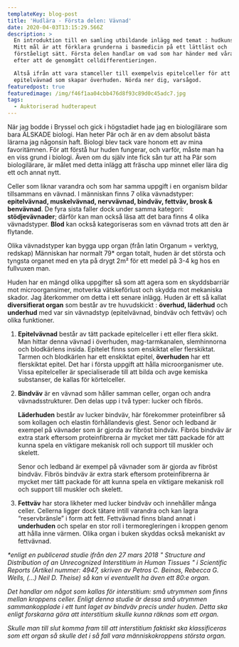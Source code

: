 ```yaml
---
templateKey: blog-post
title: 'Hudlära - Första delen: Vävnad'
date: 2020-04-03T13:15:29.566Z
description: >
  En introduktion till en samling utbildande inlägg med temat : hudkunskap !
  Mitt mål är att förklara grunderna i basmedicin på ett lättläst och
  förståeligt sätt. Första delen handlar om vad som har händer med våra celler
  efter att de genomgått celldifferentieringen. 

  Altså ifrån att vara stamceller till exempelvis epitelceller för att bilda
  epitelvävnad som skapar överhuden. Nörda ner dig, varsågod.
featuredpost: true
featuredimage: /img/f46f1aa04cbb476d8f93c89d0c45adc7.jpg
tags:
  - Auktoriserad hudterapeut
---
```

När jag bodde i Bryssel och gick i högstadiet hade jag en biologilärare som bara ÄLSKADE biologi. Han heter Pär och är en av dem absolut bästa lärarna jag någonsin haft. Biologi blev tack vare honom ett av mina favoritämnen. För att förstå hur huden fungerar, och varför, måste man ha en viss grund i biologi. Även om du själv inte fick sån tur att ha Pär som biologilärare, är målet med detta inlägg att fräscha upp minnet eller lära dig ett och annat nytt.

Celler som liknar varandra och som har samma uppgift i en organism bildar tillsammans en vävnad. I människan finns 7 olika vävnadstyper: **epitelvävnad, muskelvävnad, nervvävnad, bindväv, fettväv, brosk & benvävnad**. De fyra sista faller dock under samma kategori: **stödjevävnader**; därför kan man också läsa att det bara finns 4 olika vävnadstyper. **Blod** kan också kategoriseras som en vävnad trots att den är flytande.

Olika vävnadstyper kan bygga upp organ (från latin Organum = verktyg, redskap) Människan har normalt 79* organ totalt, huden är det största och tyngsta organet med en yta på drygt 2m² för ett medel på 3-4 kg hos en fullvuxen man.

Huden har en mängd olika uppgifter så som att agera som en skyddsbarriär mot microorgansimer, motverka vätskeförlust och skydda mot mekaniska skador. Jag återkommer om detta i ett senare inlägg. Huden är ett så kallat **diversifierat organ** som består av tre huvudskickt : **överhud, läderhud** och **underhud** med var sin vävnadstyp (epitelvävnad, bindväv och fettväv) och olika funktioner.

1. **Epitelvävnad** består av tätt packade epitelceller i ett eller flera skikt. Man hittar denna vävnad i överhuden, mag-tarmkanalen, slemhinnorna och blodkärlens insida. Epitelet finns som enskiktat eller flerskiktat. Tarmen och blodkärlen har ett enskiktat epitel, **överhuden** har ett flerskiktat epitel. Det har i första uppgift att hålla microorganismer ute. Vissa epitelceller är specialiserade till att bilda och avge kemiska substanser, de kallas för körtelceller. 
2. **Bindväv** är en vävnad som håller samman celler, organ och andra vävnadsstrukturer. Den delas upp i två typer: lucker och fibrös. 

   **Läderhuden** består av lucker bindväv, här förekommer proteinfibrer så som kollagen och elastin förhållandevis glest. Senor och ledband är exempel på vävnader som är gjorda av fibröst bindväv. Fibrös bindväv är extra stark eftersom proteinfibrerna är mycket mer tätt packade för att kunna spela en viktigare mekanisk roll och support till muskler och skelett.

   Senor och ledband är exempel på vävnader som är gjorda av fibröst bindväv. Fibrös bindväv är extra stark eftersom proteinfibrerna är mycket mer tätt packade för att kunna spela en viktigare mekanisk roll och support till muskler och skelett.
3. **Fettväv** har stora likheter med lucker bindväv och innehåller många celler. Cellerna ligger dock tätare intill varandra och kan lagra “reservbränsle” i form att fett. Fettvävnad finns bland annat i **underhuden** och spelar en stor roll i termoregleringen i kroppen genom att hålla inne värmen. Olika organ i buken skyddas också mekaniskt av fettvävnad.

*\*enligt en publicerad studie ifrån den 27 mars 2018 " Structure and Distribution of an Unrecognized Interstitium in Human Tissues " i Scientific Reports (Artikel nummer: 4947, skriven av Petros C. Beinas, Rebecca G. Wells, (…) Neil D. Theise) så kan vi eventuellt ha även ett 80:e organ.*

*Det handlar om något som kallas för interstitium: små utrymmen som finns mellan kroppens celler. Enligt denna studie är dessa små utrymmen sammankopplade i ett tunt laget av bindväv precis under huden. Detta ska enligt forskarna göra att interstitium skulle kunna räknas som ett organ.*

*Skulle man till slut komma fram till att interstitium faktiskt ska klassificeras som ett organ så skulle det i så fall vara människokroppens största organ.*
